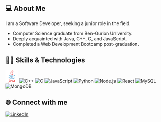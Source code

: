 ## 💻 About Me
I am a Software Developer, seeking a junior role in the field.
- Computer Science graduate from Ben-Gurion University.
- Deeply acquainted with Java, C++, C, and JavaScript.
- Completed a Web Development Bootcamp post-graduation.

## 👨‍💻 Skills & Technologies 
<img src="https://raw.githubusercontent.com/devicons/devicon/master/icons/java/java-original-wordmark.svg" alt="Java" width="40" height="40"/>
<img src="https://devicon.dev/devicon.git/icons/cplusplus/cplusplus-line.svg" alt="C++" width="50"/>
<img src="https://devicon.dev/devicon.git/icons/c/c-line.svg" alt="C" width="50"/>
<img src="https://devicon.dev/devicon.git/icons/javascript/javascript-original.svg" alt="JavaScript" width="50"/>
<img src="https://devicon.dev/devicon.git/icons/python/python-original.svg" alt="Python" width="50"/>
<img src="https://devicon.dev/devicon.git/icons/nodejs/nodejs-original-wordmark.svg" alt="Node.js" width="50"/>
<img src="https://devicon.dev/devicon.git/icons/react/react-original-wordmark.svg" alt="React" width="50"/>
<img src="https://devicon.dev/devicon.git/icons/mysql/mysql-original-wordmark.svg" alt="MySQL" width="50"/>
<img src="https://devicon.dev/devicon.git/icons/mongodb/mongodb-original-wordmark.svg" alt="MongoDB" width="50"/>




## 🌐 Connect with me
[![LinkedIn](https://img.shields.io/badge/LinkedIn-0077B5?style=for-the-badge&logo=linkedin&logoColor=white)](https://www.linkedin.com/in/roi-paz/)
